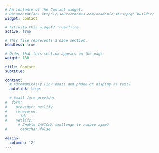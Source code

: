 ```yaml
---
# An instance of the Contact widget.
# Documentation: https://sourcethemes.com/academic/docs/page-builder/
widget: contact

# Activate this widget? true/false
active: true

# This file represents a page section.
headless: true

# Order that this section appears on the page.
weight: 130

title: Contact
subtitle:

content:
  # Automatically link email and phone or display as text?
  autolink: true
  
  # Email form provider
#  form:
#    provider: netlify
#    formspree:
#      id:
#    netlify:
      # Enable CAPTCHA challenge to reduce spam?
#      captcha: false
  
design:
  columns: '2'
---
```

